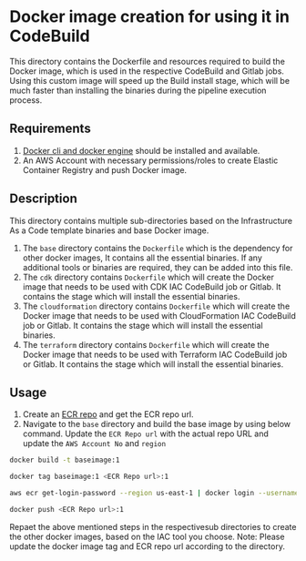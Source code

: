 # Docker image creation for using it in CodeBuild
This directory contains the Dockerfile and resources required to build the Docker image, which is used in the respective CodeBuild and Gitlab jobs. Using this custom image will speed up the Build install stage, which will be much faster than installing the binaries during the pipeline execution process.

## Requirements
1. [Docker cli and docker engine](https://docs.docker.com/engine/install/) should be installed and available.
2. An AWS Account with necessary permissions/roles to create Elastic Container Registry and push Docker image.

## Description
This directory contains multiple sub-directories based on the Infrastructure As a Code template binaries and base Docker image. 
1. The `base` directory contains the `Dockerfile` which is the dependency for other docker images, It contains all the essential binaries. If any additional tools or binaries are required, they can be added into this file.
2. The `cdk` directory contains `Dockerfile` which will create the Docker image that needs to be used with CDK IAC CodeBuild job or Gitlab. It contains the stage which will install the essential binaries.
3. The `cloudformation` directory contains `Dockerfile` which will create the Docker image that needs to be used with CloudFormation IAC CodeBuild job or Gitlab. It contains the stage which will install the essential binaries.
4. The `terraform` directory contains `Dockerfile` which will create the Docker image that needs to be used with Terraform IAC CodeBuild job or Gitlab. It contains the stage which will install the essential binaries.

## Usage
1. Create an [ECR repo](https://docs.aws.amazon.com/cli/latest/reference/ecr/create-repository.html) and get the ECR repo url.
2. Navigate to the `base` directory and build the base image by using below command. Update the `ECR Repo url` with the actual repo URL and update the `AWS Account No` and `region`
```sh
docker build -t baseimage:1

docker tag baseimage:1 <ECR Repo url>:1

aws ecr get-login-password --region us-east-1 | docker login --username AWS --password-stdin <AWS Account No>.dkr.ecr.<region>.amazonaws.com

docker push <ECR Repo url>:1
```

Repaet the above mentioned steps in the respectivesub directories to create the other docker images, based on the IAC tool you choose. 
Note: Please update the docker image tag and ECR repo url according to the directory.
